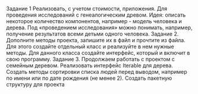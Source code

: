 Задание 1 Реализовать, с учетом стоимости, приложения. Для проведения исследований с генеалогическим древом. Идея: описать некоторое количество компонентов, например - модель человека и дерева. Под «проведением исследования» можно понимать, например, получение результатов всеми детьми одного человека. 
Задание 2. Дополните методы проекта, запишите их в файл и прочтите из файла. Для этого создайте отдельный класс и реализуйте в нем нужные методы. Для данного класса создайте интерфейс, который и включит в свою программу.
Задание 3. Продолжаем работать с проектом с семейным деревом. Реализовать интерфейс
Iterable для дерева. Создать методы сортировки списка людей перед выводом,
например по имени или по дате рождения (не менее 2). Создать пакетную
структуру для проекта
